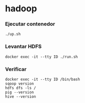 # hadoop

### Ejecutar contenedor
    ./up.sh
    
### Levantar HDFS
    docker exec -it --tty ID ./run.sh

### Verificar
    docker exec -it --tty ID /bin/bash
    sqoop version
    hdfs dfs -ls /
    pig --version
    hive --version